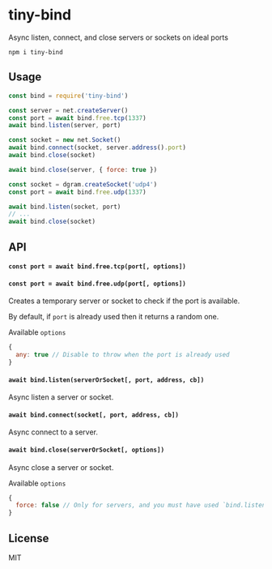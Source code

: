 # tiny-bind

Async listen, connect, and close servers or sockets on ideal ports

```
npm i tiny-bind
```

## Usage

```js
const bind = require('tiny-bind')

const server = net.createServer()
const port = await bind.free.tcp(1337)
await bind.listen(server, port)

const socket = new net.Socket()
await bind.connect(socket, server.address().port)
await bind.close(socket)

await bind.close(server, { force: true })
```

```js
const socket = dgram.createSocket('udp4')
const port = await bind.free.udp(1337)

await bind.listen(socket, port)
// ...
await bind.close(socket)
```

## API

#### `const port = await bind.free.tcp(port[, options])`
#### `const port = await bind.free.udp(port[, options])`

Creates a temporary server or socket to check if the port is available.

By default, if `port` is already used then it returns a random one.

Available `options`

```js
{
  any: true // Disable to throw when the port is already used
}
```

#### `await bind.listen(serverOrSocket[, port, address, cb])`

Async listen a server or socket.

#### `await bind.connect(socket[, port, address, cb])`

Async connect to a server.

#### `await bind.close(serverOrSocket[, options])`

Async close a server or socket.

Available `options`

```js
{
  force: false // Only for servers, and you must have used `bind.listen(..)`
}
```

## License

MIT
